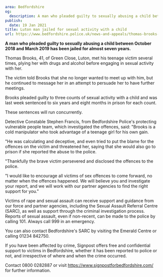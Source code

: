 ```yaml
area: Bedfordshire
og:
  description: A man who pleaded guilty to sexually abusing a child between October 2018 and March 2019 has been jailed for almost seven years.
publish:
  date: 19 Jan 2021
title: Luton man jailed for sexual activity with a child
url: https://www.bedfordshire.police.uk/news-and-appeals/thomas-brooks-jailed-jan21
```

**A man who pleaded guilty to sexually abusing a child between October 2018 and March 2019 has been jailed for almost seven years.**

Thomas Brooks, 41, of Green Close, Luton, met his teenage victim several times, plying her with drugs and alcohol before engaging in sexual activity with her.

The victim told Brooks that she no longer wanted to meet up with him, but he continued to message her in an attempt to persuade her to have further meetings.

Brooks pleaded guilty to three counts of sexual activity with a child and was last week sentenced to six years and eight months in prison for each count.

These sentences will run concurrently.

Detective Constable Stephen Francis, from Bedfordshire Police's protecting vulnerable people team, which investigated the offences, said: "Brooks is a cold manipulator who took advantage of a teenage girl for his own gain.

"He was calculating and deceptive, and even tried to put the blame for the offences on the victim and threatened her, saying that she would also go to prison if she reported the abuse to the police.

"Thankfully the brave victim persevered and disclosed the offences to the police.

"I would like to encourage all victims of sex offences to come forward, no matter when the offences happened. We will believe you and investigate your report, and we will work with our partner agencies to find the right support for you."

Victims of rape and sexual assault can receive support and guidance from our force and partner agencies, including the Sexual Assault Referral Centre (SARC), as well as support through the criminal investigation process. Reports of sexual assault, even if non-recent, can be made to the police by calling 101. Always call 999 in an emergency.

You can also contact Bedfordshire's SARC by visiting the Emerald Centre or calling 01234 842750.

If you have been affected by crime, Signpost offers free and confidential support to victims in Bedfordshire, whether it has been reported to police or not, and irrespective of where and when the crime occurred.

Contact 0800 0282887 or visit https://www.signpostforbedfordshire.com/ for further information.
